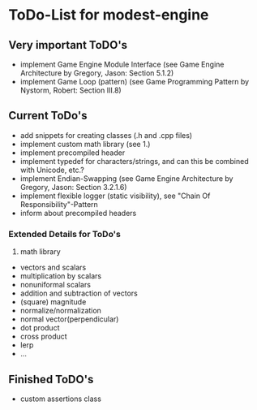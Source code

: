 # ToDo-List for modest-engine

## Very important ToDO's

- implement Game Engine Module Interface (see Game Engine Architecture by Gregory, Jason: Section 5.1.2)
- implement Game Loop (pattern) (see Game Programming Pattern by Nystorm, Robert: Section III.8)

## Current ToDo's

- add snippets for creating classes (.h and .cpp files)
- implement custom math library (see 1.)
- implement precompiled header
- implement typedef for characters/strings, and can this be combined with Unicode, etc.?
- implement Endian-Swapping (see Game Engine Architecture by Gregory, Jason: Section 3.2.1.6)
- implement flexible logger (static visibility), see "Chain Of Responsibility"-Pattern
- inform about precompiled headers

### Extended Details for ToDo's

1. math library

- vectors and scalars
- multiplication by scalars
- nonuniformal scalars
- addition and subtraction of vectors
- (square) magnitude
- normalize/normalization
- normal vector(perpendicular)
- dot product
- cross product
- lerp
- ...

## Finished ToDO's

- custom assertions class